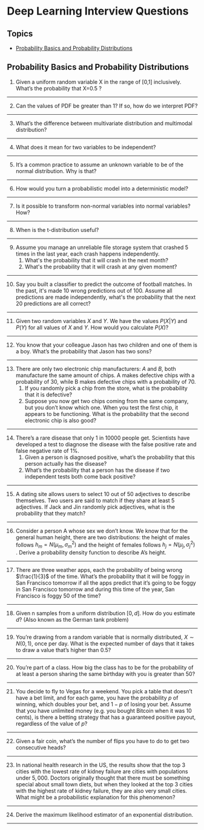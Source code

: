 # Deep Learning Interview Questions

Topics
---

- [Probability Basics and Probability Distributions](#probability-basics-and-probability-distributions)


## Probability Basics and Probability Distributions

1. Given a uniform random variable X  in the range of [0,1]  inclusively. What’s the probability that X=0.5 ?

---

2. Can the values of PDF be greater than 1? If so, how do we interpret PDF?

---

3. What’s the difference between multivariate distribution and multimodal distribution?

---

4. What does it mean for two variables to be independent?

---

5. It’s a common practice to assume an unknown variable to be of the normal distribution. Why is that?

---

6. How would you turn a probabilistic model into a deterministic model?

---

7. Is it possible to transform non-normal variables into normal variables? How?

---

8. When is the t-distribution useful?

---

9. Assume you manage an unreliable file storage system that crashed 5 times in the last year, each crash happens independently.
    1. What's the probability that it will crash in the next month?
    1. What's the probability that it will crash at any given moment?

---

10. Say you built a classifier to predict the outcome of football matches. In the past, it's made 10 wrong predictions out of 100. Assume all predictions are made independently, what's the probability that the next 20 predictions are all correct?

---

11. Given two random variables $X$  and $Y$. We have the values $P(X|Y)$  and $P(Y)$  for all values of $X$  and $Y$. How would you calculate $P(X)$?

---

12. You know that your colleague Jason has two children and one of them is a boy. What’s the probability that Jason has two sons? 

---

13. There are only two electronic chip manufacturers: $A$ and $B$, both manufacture the same amount of chips. A makes defective chips with a probability of $30%$, while B makes defective chips with a probability of $70%$.
    1. If you randomly pick a chip from the store, what is the probability that it is defective?
    1. Suppose you now get two chips coming from the same company, but you don’t know which one. When you test the first chip, it appears to be functioning. What is the probability that the second electronic chip is also good?

---

14. There’s a rare disease that only 1 in 10000 people get. Scientists have developed a test to diagnose the disease with the false positive rate and false negative rate of 1%.
    1. Given a person is diagnosed positive, what’s the probability that this person actually has the disease?
    1. What’s the probability that a person has the disease if two independent tests both come back positive?

---

15. A dating site allows users to select $10$ out of $50$ adjectives to describe themselves. Two users are said to match if they share at least $5$ adjectives. If Jack and Jin randomly pick adjectives, what is the probability that they match?

---

16. Consider a person A whose sex we don’t know. We know that for the general human height, there are two distributions: the height of males follows $h_m=N(μ_m,σ^{2}_m)$  and the height of females follows $h_j=N(μ_j,σ^{2}_j)$ . Derive a probability density function to describe A’s height.

---

17. There are three weather apps, each the probability of being wrong $\frac{1}{3}$ of the time. What’s the probability that it will be foggy in San Francisco tomorrow if all the apps predict that it’s going to be foggy in San Francisco tomorrow and during this time of the year, San Francisco is foggy $50%$ of the time?

---

18. Given n  samples from a uniform distribution $[0,d]$. How do you estimate $d$? (Also known as the German tank problem)

---

19. You’re drawing from a random variable that is normally distributed, $X∼N(0,1)$, once per day. What is the expected number of days that it takes to draw a value that’s higher than $0.5$?

---

20. You’re part of a class. How big the class has to be for the probability of at least a person sharing the same birthday with you is greater than $50%$?

---

21. You decide to fly to Vegas for a weekend. You pick a table that doesn’t have a bet limit, and for each game, you have the probability $p$ of winning, which doubles your bet, and $1−p$ of losing your bet. Assume that you have unlimited money (e.g. you bought Bitcoin when it was 10 cents), is there a betting strategy that has a guaranteed positive payout, regardless of the value of $p$?

---

22. Given a fair coin, what’s the number of flips you have to do to get two consecutive heads?

---

23. In national health research in the US, the results show that the top 3 cities with the lowest rate of kidney failure are cities with populations under $5,000$. Doctors originally thought that there must be something special about small town diets, but when they looked at the top 3 cities with the highest rate of kidney failure, they are also very small cities. What might be a probabilistic explanation for this phenomenon?

---

24. Derive the maximum likelihood estimator of an exponential distribution.

---
